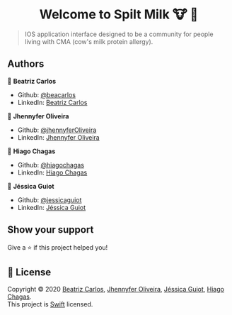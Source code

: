 
<h1 align="center">Welcome to Spilt Milk 🐮 👋</h1>

> IOS application interface designed to be a community for people living with CMA (cow's milk protein allergy).

## Authors

 👤 **Beatriz Carlos**

* Github: [@beacarlos](https://github.com/beacarlos)
* LinkedIn: [Beatriz Carlos](https://www.linkedin.com/in/beatriz-carlos-936a07192/)

 👤 **Jhennyfer Oliveira**
* Github: [@jhennyferOliveira](https://github.com/jhennyferOliveira)
* LinkedIn: [Jhennyfer Oliveira](https://www.linkedin.com/in/jhennyfer-oliveira-35452a1a7/)

 👤 **Hiago Chagas**
* Github: [@hiagochagas](https://github.com/hiagochagas)
* LinkedIn: [Hiago Chagas](https://www.linkedin.com/in/hiago-chagas)

 👤 **Jéssica Guiot**

* Github: [@jessicaguiot](https://github.com/jessicaguiot)
* LinkedIn: [Jéssica Guiot](https://www.linkedin.com/in/jéssica-guiot-araújo-40644b198)


## Show your support

Give a ⭐️ if this project helped you!

## 📝 License

Copyright © 2020 [Beatriz Carlos](https://github.com/beacarlos), [Jhennyfer Oliveira](https://github.com/jhennyferOliveira), [Jéssica Guiot](https://github.com/jessicaguiot), [Hiago Chagas](https://github.com/hiagochagas).<br />
This project is [Swift](https://github.com/beacarlos/Spilt-Milk/blob/dev/LICENSE) licensed.
